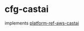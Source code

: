 # cfg-castai

implements [platform-ref-aws-castai](https://github.com/upbound/platform-ref-aws-castai)
